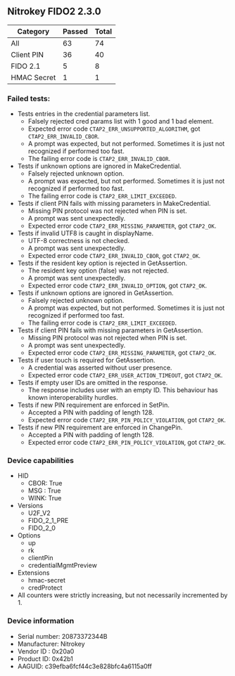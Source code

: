 ## Nitrokey FIDO2 2.3.0

| Category    |   Passed |   Total |
|-------------|----------|---------|
| All         |       63 |      74 |
| Client PIN  |       36 |      40 |
| FIDO 2.1    |        5 |       8 |
| HMAC Secret |        1 |       1 |

### Failed tests:

* Tests entries in the credential parameters list.
  * Falsely rejected cred params list with 1 good and 1 bad element.
  * Expected error code `CTAP2_ERR_UNSUPPORTED_ALGORITHM`, got `CTAP2_ERR_INVALID_CBOR`.
  * A prompt was expected, but not performed. Sometimes it is just not recognized if performed too fast.
  * The failing error code is `CTAP2_ERR_INVALID_CBOR`.
* Tests if unknown options are ignored in MakeCredential.
  * Falsely rejected unknown option.
  * A prompt was expected, but not performed. Sometimes it is just not recognized if performed too fast.
  * The failing error code is `CTAP2_ERR_LIMIT_EXCEEDED`.
* Tests if client PIN fails with missing parameters in MakeCredential.
  * Missing PIN protocol was not rejected when PIN is set.
  * A prompt was sent unexpectedly.
  * Expected error code `CTAP2_ERR_MISSING_PARAMETER`, got `CTAP2_OK`.
* Tests if invalid UTF8 is caught in displayName.
  * UTF-8 correctness is not checked.
  * A prompt was sent unexpectedly.
  * Expected error code `CTAP2_ERR_INVALID_CBOR`, got `CTAP2_OK`.
* Tests if the resident key option is rejected in GetAssertion.
  * The resident key option (false) was not rejected.
  * A prompt was sent unexpectedly.
  * Expected error code `CTAP2_ERR_INVALID_OPTION`, got `CTAP2_OK`.
* Tests if unknown options are ignored in GetAssertion.
  * Falsely rejected unknown option.
  * A prompt was expected, but not performed. Sometimes it is just not recognized if performed too fast.
  * The failing error code is `CTAP2_ERR_LIMIT_EXCEEDED`.
* Tests if client PIN fails with missing parameters in GetAssertion.
  * Missing PIN protocol was not rejected when PIN is set.
  * A prompt was sent unexpectedly.
  * Expected error code `CTAP2_ERR_MISSING_PARAMETER`, got `CTAP2_OK`.
* Tests if user touch is required for GetAssertion.
  * A credential was asserted without user presence.
  * Expected error code `CTAP2_ERR_USER_ACTION_TIMEOUT`, got `CTAP2_OK`.
* Tests if empty user IDs are omitted in the response.
  * The response includes user with an empty ID. This behaviour has known interoperability hurdles.
* Tests if new PIN requirement are enforced in SetPin.
  * Accepted a PIN with padding of length 128.
  * Expected error code `CTAP2_ERR_PIN_POLICY_VIOLATION`, got `CTAP2_OK`.
* Tests if new PIN requirement are enforced in ChangePin.
  * Accepted a PIN with padding of length 128.
  * Expected error code `CTAP2_ERR_PIN_POLICY_VIOLATION`, got `CTAP2_OK`.

### Device capabilities

* HID
  * CBOR: True
  * MSG : True
  * WINK: True
* Versions
  * U2F_V2
  * FIDO_2_1_PRE
  * FIDO_2_0
* Options
  * up
  * rk
  * clientPin
  * credentialMgmtPreview
* Extensions
  * hmac-secret
  * credProtect
* All counters were strictly increasing, but not necessarily incremented by 1.

### Device information

* Serial number: 20873372344B
* Manufacturer: Nitrokey
* Vendor ID : 0x20a0
* Product ID: 0x42b1
* AAGUID: c39efba6fcf44c3e828bfc4a6115a0ff
